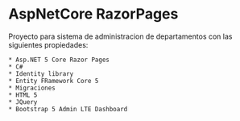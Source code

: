 # AspNetCore RazorPages

Proyecto para sistema de administracion de departamentos con las siguientes propiedades:

    * Asp.NET 5 Core Razor Pages
    * C#
    * Identity library
    * Entity FRamework Core 5
    * Migraciones
    * HTML 5
    * JQuery
    * Bootstrap 5 Admin LTE Dashboard
    
    
    
 
